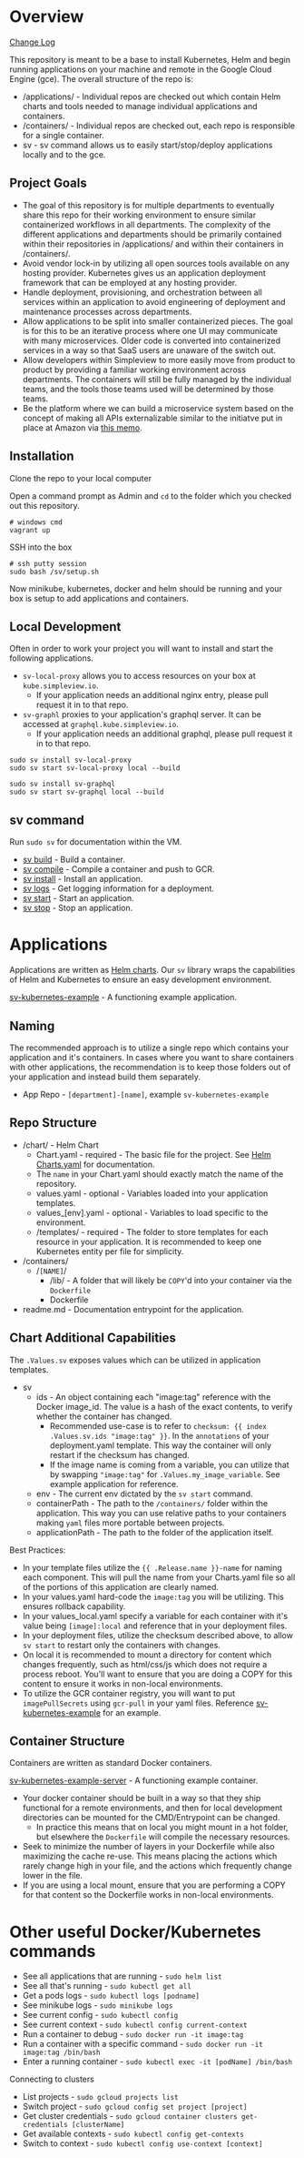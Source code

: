 # Overview

[Change Log](changelog.md)

This repository is meant to be a base to install Kubernetes, Helm and begin running applications on your machine and remote in the Google Cloud Engine (gce). The overall structure of the repo is:

* /applications/ - Individual repos are checked out which contain Helm charts and tools needed to manage individual applications and containers.
* /containers/ - Individual repos are checked out, each repo is responsible for a single container.
* sv - sv command allows us to easily start/stop/deploy applications locally and to the gce.

## Project Goals

* The goal of this repository is for multiple departments to eventually share this repo for their working environment to ensure similar containerized workflows in all departments. The complexity of the different applications and departments should be primarily contained within their repositories in /applications/ and within their containers in /containers/.
* Avoid vendor lock-in by utilizing all open sources tools available on any hosting provider. Kubernetes gives us an application deployment framework that can be employed at any hosting provider.
* Handle deployment, provisioning, and orchestration between all services within an application to avoid engineering of deployment and maintenance processes across departments.
* Allow applications to be split into smaller containerized pieces. The goal is for this to be an iterative process where one UI may communicate with many microservices. Older code is converted into containerized services in a way so that SaaS users are unaware of the switch out.
* Allow developers within Simpleview to more easily move from product to product by providing a familiar working environment across departments. The containers will still be fully managed by the individual teams, and the tools those teams used will be determined by those teams.
* Be the platform where we can build a microservice system based on the concept of making all APIs externalizable similar to the initiatve put in place at Amazon via [this memo](https://apievangelist.com/2012/01/12/the-secret-to-amazons-success-internal-apis/).

## Installation

Clone the repo to your local computer

Open a command prompt as Admin and `cd` to the folder which you checked out this repository.

```
# windows cmd
vagrant up
```

SSH into the box

```
# ssh putty session
sudo bash /sv/setup.sh
```

Now minikube, kubernetes, docker and helm should be running and your box is setup to add applications and containers.

## Local Development

Often in order to work your project you will want to install and start the following applications.

* `sv-local-proxy` allows you to access resources on your box at `kube.simpleview.io`.
	* If your application needs an additional nginx entry, please pull request it in to that repo.
* `sv-graphl` proxies to your application's graphql server. It can be accessed at `graphql.kube.simpleview.io`.
	* If your application needs an additional graphql, please pull request it in to that repo.

```
sudo sv install sv-local-proxy
sudo sv start sv-local-proxy local --build

sudo sv install sv-graphql
sudo sv start sv-graphql local --build
```

## sv command

Run `sudo sv` for documentation within the VM.

* [sv build](docs/sv_build.md) - Build a container.
* [sv compile](docs/sv_compile.md) - Compile a container and push to GCR.
* [sv install](docs/sv_install.md) - Install an application.
* [sv logs](docs/sv_logs.md) - Get logging information for a deployment.
* [sv start](docs/sv_start.md) - Start an application.
* [sv stop](docs/sv_stop.md) - Stop an application.

# Applications

Applications are written as [Helm charts](https://docs.helm.sh/). Our `sv` library wraps the capabilities of Helm and Kubernetes to ensure an easy development environment.

[sv-kubernetes-example](https://github.com/simpleviewinc/sv-kubernetes-example) - A functioning example application.

## Naming

The recommended approach is to utilize a single repo which contains your application and it's containers. In cases where you want to share containers with other applications, the recommendation is to keep those folders out of your application and instead build them separately.

* App Repo - `[department]-[name]`, example `sv-kubernetes-example`

## Repo Structure

* /chart/ - Helm Chart
	* Chart.yaml - required - The basic file for the project. See [Helm Charts.yaml](https://docs.helm.sh/developing_charts#the-chart-yaml-file) for documentation.
	* The `name` in your Chart.yaml should exactly match the name of the repository.
	* values.yaml - optional - Variables loaded into your application templates.
	* values_[env].yaml - optional - Variables to load specific to the environment.
	* /templates/ - required - The folder to store templates for each resource in your application. It is recommended to keep one Kubernetes entity per file for simplicity.
* /containers/
	* /`[NAME]`/
		* /lib/ - A folder that will likely be `COPY`'d into your container via the `Dockerfile`
		* Dockerfile
* readme.md - Documentation entrypoint for the application.

## Chart Additional Capabilities

The `.Values.sv` exposes values which can be utilized in application templates.

* sv
	* ids - An object containing each "image:tag" reference with the Docker image_id. The value is a hash of the exact contents, to verify whether the container has changed.
		* Recommended use-case is to refer to `checksum: {{ index .Values.sv.ids "image:tag" }}`. In the `annotations` of your deployment.yaml template. This way the container will only restart if the checksum has changed.
		* If the image name is coming from a variable, you can utilize that by swapping `"image:tag"` for `.Values.my_image_variable`. See example application for reference.
	* env - The current env dictated by the `sv start` command.
	* containerPath - The path to the `/containers/` folder within the application. This way you can use relative paths to your containers making `yaml` files more portable between projects.
	* applicationPath - The path to the folder of the application itself.

Best Practices:

* In your template files utilize the `{{ .Release.name }}-name` for naming each component. This will pull the name from your Charts.yaml file so all of the portions of this application are clearly named.
* In your values.yaml hard-code the `image:tag` you will be utilizing. This ensures rollback capability.
* In your values_local.yaml specify a variable for each container with it's value being `[image]:local` and reference that in your deployment files.
* In your deployment files, utilize the checksum described above, to allow `sv start` to restart only the containers with changes.
* On local it is recommended to mount a directory for content which changes frequently, such as html/css/js which does not require a process reboot. You'll want to ensure that you are doing a COPY for this content to ensure it works in non-local environments.
* To utilize the GCR container registry, you will want to put `imagePullSecrets` using `gcr-pull` in your yaml files. Reference [sv-kubernetes-example](https://github.com/simpleviewinc/sv-kubernetes-example) for an example.

## Container Structure

Containers are written as standard Docker containers.

[sv-kubernetes-example-server](https://github.com/simpleviewinc/sv-kubernetes-example/tree/master/containers/server) - A functioning example container.

* Your docker container should be built in a way so that they ship functional for a remote environments, and then for local development directories can be mounted for the CMD/Entrypoint can be changed.
	* In practice this means that on local you might mount in a hot folder, but elsewhere the `Dockerfile` will compile the necessary resources.
* Seek to minimize the number of layers in your Dockerfile while also maximizing the cache re-use. This means placing the actions which rarely change high in your file, and the actions which frequently change lower in the file.
* If you are using a local mount, ensure that you are performing a COPY for that content so the Dockerfile works in non-local environments.

# Other useful Docker/Kubernetes commands

* See all applications that are running - `sudo helm list`
* See all that's running - `sudo kubectl get all`
* Get a pods logs - `sudo kubectl logs [podname]`
* See minikube logs - `sudo minikube logs`
* See current config - `sudo kubectl config`
* See current context - `sudo kubectl config current-context`
* Run a container to debug - `sudo docker run -it image:tag`
* Run a container with a specific command - `sudo docker run -it image:tag /bin/bash`
* Enter a running container - `sudo kubectl exec -it [podName] /bin/bash`

Connecting to clusters

* List projects - `sudo gcloud projects list`
* Switch project - `sudo gcloud config set project [project]`
* Get cluster credentials - `sudo gcloud container clusters get-credentials [clusterName]`
* Get available contexts - `sudo kubectl config get-contexts`
* Switch to context - `sudo kubectl config use-context [context]`